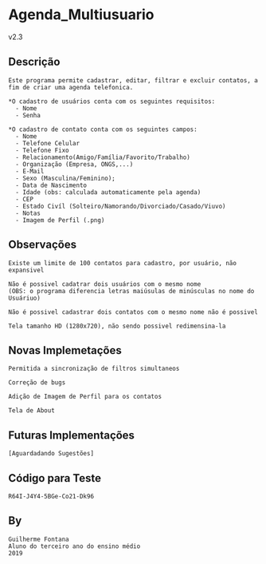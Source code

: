 # Agenda_Multiusuario
v2.3

Descrição
-------

```
Este programa permite cadastrar, editar, filtrar e excluir contatos, a fim de criar uma agenda telefonica.

*O cadastro de usuários conta com os seguintes requisitos:
  - Nome
  - Senha

*O cadastro de contato conta com os seguintes campos:
  - Nome
  - Telefone Celular
  - Telefone Fixo
  - Relacionamento(Amigo/Família/Favorito/Trabalho)
  - Organização (Empresa, ONGS,...)
  - E-Mail
  - Sexo (Masculina/Feminino);
  - Data de Nascimento
  - Idade (obs: calculada automaticamente pela agenda)
  - CEP
  - Estado Civíl (Solteiro/Namorando/Divorciado/Casado/Viuvo)
  - Notas  
  - Imagem de Perfil (.png)

```

Observações
-------

```
Existe um limite de 100 contatos para cadastro, por usuário, não expansivel

Não é possivel cadatrar dois usuários com o mesmo nome 
(OBS: o programa diferencia letras maiúsulas de minúsculas no nome do Usuáriuo)

Não é possivel cadastrar dois contatos com o mesmo nome não é possivel 

Tela tamanho HD (1280x720), não sendo possivel redimensina-la
```

Novas Implemetações
-------
```
Permitida a sincronização de filtros simultaneos

Correção de bugs

Adição de Imagem de Perfil para os contatos

Tela de About
```

Futuras Implementações
-------

```
[Aguardadando Sugestões]
```

Código para Teste
-------
```
R64I-J4Y4-5BGe-Co21-Dk96
```

By
-----
```
Guilherme Fontana
Aluno do terceiro ano do ensino médio
2019
```
